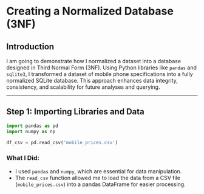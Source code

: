 # Creating a Normalized Database (3NF)

## Introduction

I am going to demonstrate how I normalized a dataset into a database designed in Third Normal Form (3NF). Using Python libraries like `pandas` and `sqlite3`, I transformed a dataset of mobile phone specifications into a fully normalized SQLite database. This approach enhances data integrity, consistency, and scalability for future analyses and querying.

---

## Step 1: Importing Libraries and Data

```python
import pandas as pd
import numpy as np

df_csv = pd.read_csv('mobile_prices.csv')
```

### What I Did:
- I used `pandas` and `numpy`, which are essential for data manipulation.
- The `read_csv` function allowed me to load the data from a CSV file (`mobile_prices.csv`) into a pandas DataFrame for easier processing.

